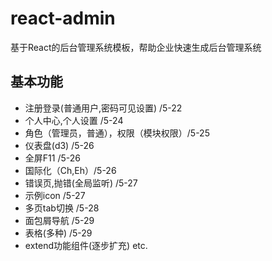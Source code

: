 # react-admin

基于React的后台管理系统模板，帮助企业快速生成后台管理系统

## 基本功能

- 注册登录(普通用户,密码可见设置) /5-22
- 个人中心,个人设置 /5-24
- 角色（管理员，普通），权限（模块权限）/5-25
- 仪表盘(d3) /5-26
- 全屏F11 /5-26
- 国际化（Ch,Eh）/5-26
- 错误页,抛错(全局监听) /5-27
- 示例icon /5-27
- 多页tab切换 /5-28
- 面包屑导航 /5-29
- 表格(多种) /5-29
- extend功能组件(逐步扩充) etc.